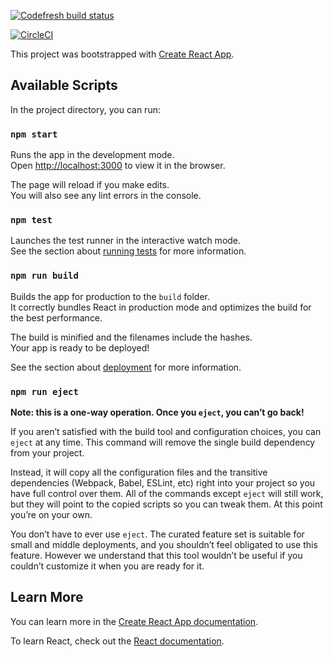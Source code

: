 [![Codefresh build status]( https://g.codefresh.io/api/badges/pipeline/juandigt/juandigt%2Fcc%2Fcc?branch=master&key=eyJhbGciOiJIUzI1NiJ9.NWJmZDYzMDAxY2IyNzVhYWZkYWNmMWIx.tOAFkXMjeiakCU3DWSUvkYT1RqIDdK4ctVYhc9vxYjo&type=cf-1)]( https://g.codefresh.io/pipelines/cc/builds?repoOwner=juandigt&repoName=cc&serviceName=juandigt%2Fcc&filter=trigger:build~Build;branch:master;pipeline:5bfd636c6da2236ba66c360f~cc)

[![CircleCI](https://circleci.com/gh/juandigt/cc.svg?style=svg)](https://circleci.com/gh/juandigt/cc)

This project was bootstrapped with [Create React App](https://github.com/facebook/create-react-app).

## Available Scripts

In the project directory, you can run:

### `npm start`

Runs the app in the development mode.<br>
Open [http://localhost:3000](http://localhost:3000) to view it in the browser.

The page will reload if you make edits.<br>
You will also see any lint errors in the console.

### `npm test`

Launches the test runner in the interactive watch mode.<br>
See the section about [running tests](https://facebook.github.io/create-react-app/docs/running-tests) for more information.

### `npm run build`

Builds the app for production to the `build` folder.<br>
It correctly bundles React in production mode and optimizes the build for the best performance.

The build is minified and the filenames include the hashes.<br>
Your app is ready to be deployed!

See the section about [deployment](https://facebook.github.io/create-react-app/docs/deployment) for more information.

### `npm run eject`

**Note: this is a one-way operation. Once you `eject`, you can’t go back!**

If you aren’t satisfied with the build tool and configuration choices, you can `eject` at any time. This command will remove the single build dependency from your project.

Instead, it will copy all the configuration files and the transitive dependencies (Webpack, Babel, ESLint, etc) right into your project so you have full control over them. All of the commands except `eject` will still work, but they will point to the copied scripts so you can tweak them. At this point you’re on your own.

You don’t have to ever use `eject`. The curated feature set is suitable for small and middle deployments, and you shouldn’t feel obligated to use this feature. However we understand that this tool wouldn’t be useful if you couldn’t customize it when you are ready for it.

## Learn More

You can learn more in the [Create React App documentation](https://facebook.github.io/create-react-app/docs/getting-started).

To learn React, check out the [React documentation](https://reactjs.org/).
